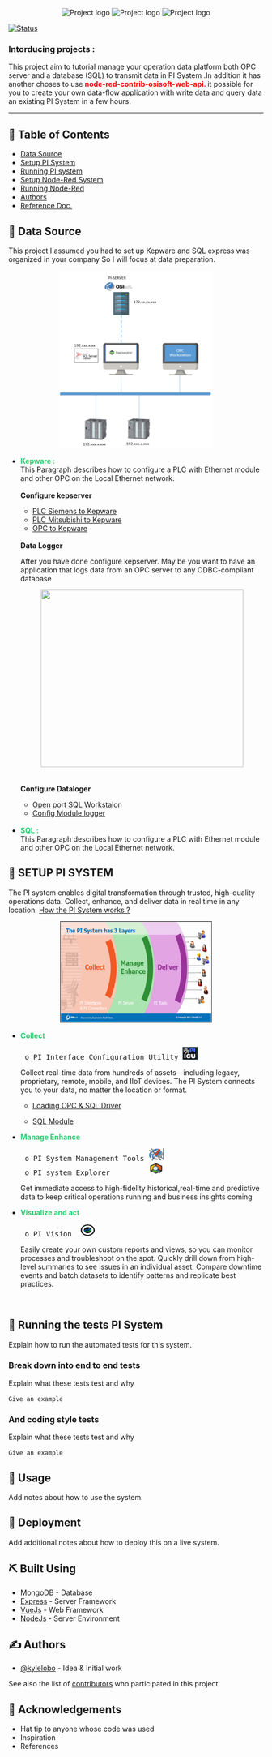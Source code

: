 
<p align="center">

 <img width=150px height=100px src="https://vectorlogoseek.com/wp-content/uploads/2020/03/osisoft-vector-logo.png" alt="Project logo">
  <img width=150px height=100px src="https://mma.prnewswire.com/media/476379/kepware_technologies_logo.jpg?p=facebook" alt="Project logo">
   <img width=150px height=100px src="https://cdn.xingosoftware.com/elektor/images/fetch/dpr_1/https%3A%2F%2Fwww.elektormagazine.com%2Fassets%2Fupload%2Fimages%2F42%2F20200612144414_Node-Red-official-logo.png" alt="Project logo">
</p>


[![Status](https://img.shields.io/badge/status-active-success.svg)]() 

<h3 align="left">Intorducing projects :</h3>
<p align= "left">This project aim to tutorial manage your operation data platform  both OPC server and a database (SQL) to transmit data in PI System .In addition it has another choses to use <b style="color:red">node-red-contrib-osisoft-web-api. </b>it possible for you to create your own data-flow application with write data and query data an existing PI System in a few hours.  </p>


---


## 📝 Table of Contents

- [Data Source](#Data_Source)
- [Setup PI System](#PIsetup)
- [Running PI system](#RunningtestsPI)
- [Setup Node-Red System](#NodeRedsetup)
- [Running Node-Red ](#RunningNodeRed)
- [Authors](#authors)
- [Reference Doc.](#ReferencDoc)

## 🧐 Data Source <a name = "Data_Source"></a>
This project I assumed you had to set up Kepware and SQL express was organized in your company So I will focus at data preparation.

<p align="center">
 <img  width=300px height=350px src="https://raw.githubusercontent.com/watthanai/Node-Red-PIAPI/master/images/kepware/Architecture-Kepware.PNG?token=GHSAT0AAAAAABTUUZXDPOL7S52PMAFOQLY2YTKHMLQ"><br></p>


<ul>

<li><b style="color:rgb(46, 204, 113)">Kepware : </b> <br>This Paragraph describes how to configure a PLC with Ethernet module and other OPC on the Local Ethernet network.</li>
 <b><br>Configure kepserver</b>
  <a target="_blank" href="https://raw.githubusercontent.com/watthanai/Node-Red-PIAPI/master/images/kepware/Connect%20PLC%20Siemens%20to%20Kepware/Slide1.PNG">
  </a>
  <ul><li><a href="https://github.com/watthanai/Node-Red-PIAPI/blob/master/Data%20Source/PLC-Simen.md">PLC Siemens to Kepware </a> </li>
  <li><a href="https://github.com/watthanai/Node-Red-PIAPI/blob/master/Data%20Source/PLC-Mitsubishi.md">PLC Mitsubishi to Kepware</a></li>
  <li><a href="https://github.com/watthanai/Node-Red-PIAPI/blob/master/Data%20Source/OPC-Kepware.md">OPC to Kepware</a></li>
  </ul>
  <b><br>Data Logger</b>
  <p>After you have done configure kepserver. May be you want to have an application that logs data from an OPC server to any ODBC-compliant database </p> 

  <p align="center">
 <img  width=400px height=350px src="https://www.kepware.com/getmedia/9c8c0143-202f-4937-a2b0-bbda1590215c/datalogger"><br></p>
 <b><br>Configure Dataloger</b> 
   <ul><li><a href="https://github.com/watthanai/Node-Red-PIAPI/blob/master/Data%20Source/SQL/Port-SQL.md">Open port SQL Workstaion </a> </li>
  <li><a href="">Config Module logger</a></li>
  </ul><br>

<li><b style="color:rgb(46, 204, 113)">SQL : </b> <br>This Paragraph describes how to configure a PLC with Ethernet module and other OPC on the Local Ethernet network.</li>
</ul>

## 🏁 SETUP PI SYSTEM <a name = "PIsetup"></a>

The PI system enables digital transformation through trusted, high-quality operations data. Collect, enhance, and deliver data in real time in  any location. [How the PI System works ? ](#PIsystem) 


<p align="center">
 <img  width=300px height=200px src="https://raw.githubusercontent.com/watthanai/Node-Red-PIAPI/master/images/PI_System/PI%20system%203%20layer.png"><br></p>
 <ul>
<li><b style="color:rgb(46, 204, 113)">Collect</b>
  <pre> o PI Interface Configuration Utility <img  width=30px height=25px src="https://raw.githubusercontent.com/watthanai/Node-Red-PIAPI/master/images/PI_System/pi%20interface.png"></pre>
Collect real-time data from hundreds of assets—including legacy, proprietary, remote, mobile, and IIoT devices. The PI System connects you to your data, no matter the location or format.</li>
<ul><li><a href="">Loading OPC & SQL Driver</a></li></ul>
<ul><li><a href="">SQL Module</a></li></ul>

</ul>


<ul>
<li><b style="color:rgb(46, 204, 113)">Manage Enhance </b>
<pre> o PI System Management Tools <img  width=30px height=25px src="https://raw.githubusercontent.com/watthanai/Node-Red-PIAPI/master/images/PI_System/pi%20system.png"> <br> o PI system Explorer         <img  width=30px height=25px src="https://raw.githubusercontent.com/watthanai/Node-Red-PIAPI/master/images/PI_System/pi%20explorer.png"></pre>Get immediate access to high-fidelity historical,real-time and predictive data to keep critical operations running and business insights coming </li>
</ul>

<ul>
<li><b style="color:rgb(46, 204, 113)">Visualize and act</b>
  <pre> o PI Vision  <img  width=30px height=25px src="https://raw.githubusercontent.com/watthanai/Node-Red-PIAPI/master/images/PI_System/pi%20vision.png"></pre>
Easily create your own custom reports and views, so you can monitor processes and troubleshoot on the spot. Quickly drill down from high-level summaries to see issues in an individual asset. Compare downtime events and batch datasets to identify patterns and replicate best practices.</li>
</ul><br>

## 🔧 Running the tests PI System<a name = "RunningtestsPI"></a>

Explain how to run the automated tests for this system.

### Break down into end to end tests

Explain what these tests test and why

```
Give an example
```

### And coding style tests

Explain what these tests test and why

```
Give an example
```

## 🎈 Usage <a name="usage"></a>

Add notes about how to use the system.

## 🚀 Deployment <a name = "deployment"></a>

Add additional notes about how to deploy this on a live system.

## ⛏️ Built Using <a name = "built_using"></a>

- [MongoDB](https://www.mongodb.com/) - Database
- [Express](https://expressjs.com/) - Server Framework
- [VueJs](https://vuejs.org/) - Web Framework
- [NodeJs](https://nodejs.org/en/) - Server Environment

## ✍️ Authors <a name = "authors"></a>

- [@kylelobo](https://github.com/kylelobo) - Idea & Initial work

See also the list of [contributors](https://github.com/kylelobo/The-Documentation-Compendium/contributors) who participated in this project.

## 🎉 Acknowledgements <a name = "acknowledgement"></a>

- Hat tip to anyone whose code was used
- Inspiration
- References
